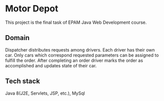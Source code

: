 # Motor Depot
This project is the final task of EPAM Java Web Development course.

## Domain
Dispatcher distributes requests among drivers. Each driver has their own car.
Only cars which correspond requested parameters can be assigned to fulfill the order.
After completing an order driver marks the order as accomplished and updates state of their car.

## Tech stack
Java 8(J2E, Servlets, JSP, etc.), MySql
